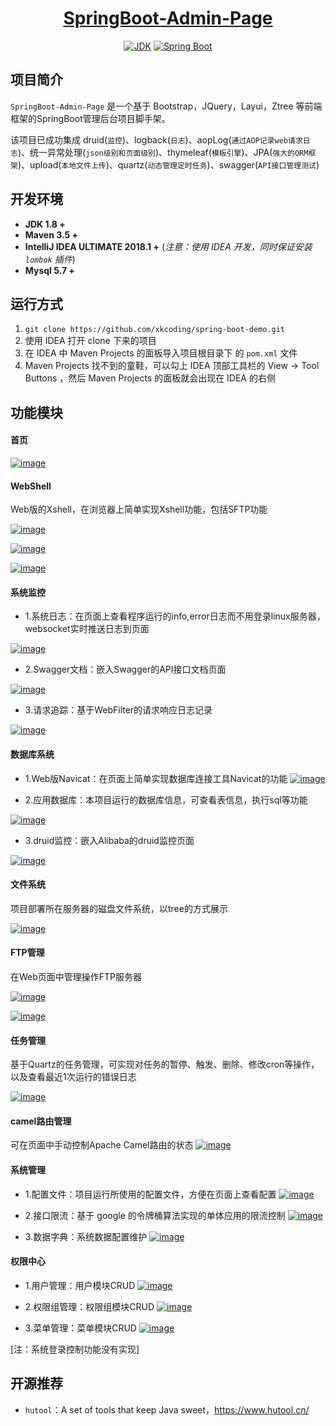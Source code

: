 <h1 align="center"><a href="https://github.com/xkcoding" target="_blank">SpringBoot-Admin-Page</a></h1>
<p align="center">
  <a href="https://www.oracle.com/technetwork/java/javase/downloads/index.html"><img alt="JDK" src="https://img.shields.io/badge/JDK-1.8.0_162-orange.svg"/></a>
  <a href="https://docs.spring.io/spring-boot/docs/2.1.0.RELEASE/reference/html/"><img alt="Spring Boot" src="https://img.shields.io/badge/Spring Boot-2.1.0.RELEASE-brightgreen.svg"/></a>
</p>

## 项目简介

`SpringBoot-Admin-Page` 是一个基于 Bootstrap，JQuery，Layui，Ztree 等前端框架的SpringBoot管理后台项目脚手架。

该项目已成功集成 druid(`监控`)、logback(`日志`)、aopLog(`通过AOP记录web请求日志`)、统一异常处理(`json级别和页面级别`)、thymeleaf(`模板引擎`)、JPA(`强大的ORM框架`)、upload(`本地文件上传`)、quartz(`动态管理定时任务`)、swagger(`API接口管理测试`)

## 开发环境

- **JDK 1.8 +**
- **Maven 3.5 +**
- **IntelliJ IDEA ULTIMATE 2018.1 +** (_注意：使用 IDEA 开发，同时保证安装 `lombok` 插件_)
- **Mysql 5.7 +**

## 运行方式

1. `git clone https://github.com/xkcoding/spring-boot-demo.git`
2. 使用 IDEA 打开 clone 下来的项目
3. 在 IDEA 中 Maven Projects 的面板导入项目根目录下 的 `pom.xml` 文件
4. Maven Projects 找不到的童鞋，可以勾上 IDEA 顶部工具栏的 View -> Tool Buttons ，然后 Maven Projects 的面板就会出现在 IDEA 的右侧

## 功能模块
#### 首页

[![image](https://github.com/mengdexuan/springboot-admin-page/blob/master/images/index.png)](https://github.com/mengdexuan/springboot-admin-page/blob/master/images/index.png)
#### WebShell
Web版的Xshell，在浏览器上简单实现Xshell功能，包括SFTP功能

[![image](https://github.com/mengdexuan/springboot-admin-page/blob/master/images/webShell/sshServerList.png)](https://github.com/mengdexuan/springboot-admin-page/blob/master/images/webShell/sshServerList.png)

[![image](https://github.com/mengdexuan/springboot-admin-page/blob/master/images/webShell/ssh.png)](https://github.com/mengdexuan/springboot-admin-page/blob/master/images/webShell/ssh.png)

[![image](https://github.com/mengdexuan/springboot-admin-page/blob/master/images/webShell/sftp.png)](https://github.com/mengdexuan/springboot-admin-page/blob/master/images/webShell/sftp.png)

#### 系统监控
- 1.系统日志：在页面上查看程序运行的info,error日志而不用登录linux服务器，websocket实时推送日志到页面

[![image](https://github.com/mengdexuan/springboot-admin-page/blob/master/images/sysMonitor/log.png)](https://github.com/mengdexuan/springboot-admin-page/blob/master/images/sysMonitor/log.png)

- 2.Swagger文档：嵌入Swagger的API接口文档页面

[![image](https://github.com/mengdexuan/springboot-admin-page/blob/master/images/sysMonitor/swagger.png)](https://github.com/mengdexuan/springboot-admin-page/blob/master/images/sysMonitor/swagger.png)

- 3.请求追踪：基于WebFilter的请求响应日志记录

[![image](https://github.com/mengdexuan/springboot-admin-page/blob/master/images/sysMonitor/requestLog.png)](https://github.com/mengdexuan/springboot-admin-page/blob/master/images/sysMonitor/requestLog.png)


#### 数据库系统
- 1.Web版Navicat：在页面上简单实现数据库连接工具Navicat的功能
[![image](https://github.com/mengdexuan/springboot-admin-page/blob/master/images/db/webNavicat.png)](https://github.com/mengdexuan/springboot-admin-page/blob/master/images/db/webNavicat.png)

- 2.应用数据库：本项目运行的数据库信息，可查看表信息，执行sql等功能

[![image](https://github.com/mengdexuan/springboot-admin-page/blob/master/images/db/db.png)](https://github.com/mengdexuan/springboot-admin-page/blob/master/images/db/db.png)
- 3.druid监控：嵌入Alibaba的druid监控页面

[![image](https://github.com/mengdexuan/springboot-admin-page/blob/master/images/db/druid.png)](https://github.com/mengdexuan/springboot-admin-page/blob/master/images/db/druid.png)

#### 文件系统
项目部署所在服务器的磁盘文件系统，以tree的方式展示

[![image](https://github.com/mengdexuan/springboot-admin-page/blob/master/images/fileSys/file.png)](https://github.com/mengdexuan/springboot-admin-page/blob/master/images/fileSys/file.png)

#### FTP管理
在Web页面中管理操作FTP服务器

[![image](https://github.com/mengdexuan/springboot-admin-page/blob/master/images/ftp/ftpList.png)](https://github.com/mengdexuan/springboot-admin-page/blob/master/images/ftp/ftpList.png)

[![image](https://github.com/mengdexuan/springboot-admin-page/blob/master/images/ftp/ftp.png)](https://github.com/mengdexuan/springboot-admin-page/blob/master/images/ftp/ftp.png)

#### 任务管理
基于Quartz的任务管理，可实现对任务的暂停、触发、删除、修改cron等操作，以及查看最近1次运行的错误日志

[![image](https://github.com/mengdexuan/springboot-admin-page/blob/master/images/task/task.png)](https://github.com/mengdexuan/springboot-admin-page/blob/master/images/task/task.png)

#### camel路由管理
可在页面中手动控制Apache Camel路由的状态
[![image](https://github.com/mengdexuan/springboot-admin-page/blob/master/images/camel/camel.png)](https://github.com/mengdexuan/springboot-admin-page/blob/master/images/camel/camel.png)


#### 系统管理
- 1.配置文件：项目运行所使用的配置文件，方便在页面上查看配置
[![image](https://github.com/mengdexuan/springboot-admin-page/blob/master/images/sysManage/config.png)](https://github.com/mengdexuan/springboot-admin-page/blob/master/images/sysManage/config.png)

- 2.接口限流：基于 google 的令牌桶算法实现的单体应用的限流控制
[![image](https://github.com/mengdexuan/springboot-admin-page/blob/master/images/sysManage/urlLimit.png)](https://github.com/mengdexuan/springboot-admin-page/blob/master/images/sysManage/urlLimit.png)

- 3.数据字典：系统数据配置维护
[![image](https://github.com/mengdexuan/springboot-admin-page/blob/master/images/sysManage/dict.png)](https://github.com/mengdexuan/springboot-admin-page/blob/master/images/sysManage/dict.png)


#### 权限中心
- 1.用户管理：用户模块CRUD
[![image](https://github.com/mengdexuan/springboot-admin-page/blob/master/images/auth/user.png)](https://github.com/mengdexuan/springboot-admin-page/blob/master/images/auth/user.png)

- 2.权限组管理：权限组模块CRUD
[![image](https://github.com/mengdexuan/springboot-admin-page/blob/master/images/auth/authGroup.png)](https://github.com/mengdexuan/springboot-admin-page/blob/master/images/auth/authGroup.png)

- 3.菜单管理：菜单模块CRUD
[![image](https://github.com/mengdexuan/springboot-admin-page/blob/master/images/auth/menu.png)](https://github.com/mengdexuan/springboot-admin-page/blob/master/images/auth/menu.png)

[注：系统登录控制功能没有实现]



## 开源推荐

- `hutool`：A set of tools that keep Java sweet，https://www.hutool.cn/




